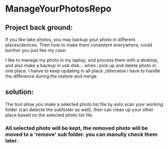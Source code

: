 # ManageYourPhotosRepo

## Project back ground:

If you like take photos, you may backup your photo in different places/devices. Then how to make them consistent everywhere, could borther you just like my case:

I like to manage my photo in my laptop, and process them with a desktop, and also make a backup in usb disk... when i pick up and delete photo in one place.  I hanve to keep updating in all place ,otherwise i have to handle the difference during the restore and merge.


## solution:
The tool allow you make a selected photo list file by auto scan your working folder (can detecte the subfolder as well), then can clean up your other place based on the selected photo list file.

### All selected photo will be kept, the removed photo will be moved to a 'remove' sub folder. you can manully check them later.
